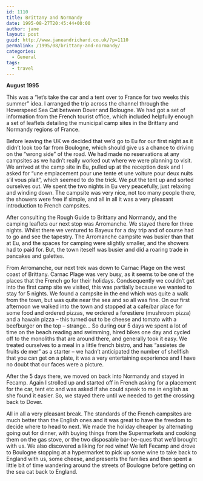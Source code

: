 ```yaml
---
id: 1110
title: Brittany and Normandy
date: 1995-08-27T20:45:44+00:00
author: jane
layout: post
guid: http://www.janeandrichard.co.uk/?p=1110
permalink: /1995/08/brittany-and-normandy/
categories:
  - General
tags:
  - travel
---
```

**August 1995**

This was a &#8220;let&#8217;s take the car and a tent over to France for two weeks this summer&#8221; idea. I arranged the trip across the channel through the Hoverspeed Sea Cat between Dover and Bolougne. We had got a set of information from the French tourist office, which included helpfully enough a set of leaflets detailing the municipal camp sites in the Brittany and Normandy regions of France.

Before leaving the UK we decided that we&#8217;d go to Eu for our first night as it didn&#8217;t look too far from Boulogne, which should give us a chance to driving on the &#8220;wrong side&#8221; of the road. We had made no reservations at any campsites as we hadn&#8217;t really worked out where we were planning to visit. We arrived at the camp site in Eu, pulled up at the reception desk and I asked for &#8220;une emplacement pour une tente et une voiture pour deux nuits s&#8217;il vous plait&#8221;, which seemed to do the trick. We put the tent up and sorted ourselves out. We spent the two nights in Eu very peacefully, just relaxing and winding down. The campsite was very nice, not too many people there, the showers were free if simple, and all in all it was a very pleasant introduction to French campsites.

After consulting the Rough Guide to Brittany and Normandy, and the camping leaflets our next stop was Arromanche. We stayed there for three nights. Whilst there we ventured to Bayeux for a day trip and of course had to go and see the tapestry. The Arromanche campsite was busier than that at Eu, and the spaces for camping were slightly smaller, and the showers had to paid for. But, the town iteself was busier and did a roaring trade in pancakes and galettes.

From Arromanche, our next trek was down to Carnac Plage on the west coast of Brittany. Carnac Plage was very busy, as it seems to be one of the places that the French go for their holidays. Condsequently we couldn&#8217;t get into the first camp site we visited, this was partially because we wanted to stay for 5 nights. We found a campsite in the end which was quite a walk from the town, but was quite near the sea and so all was fine. On our first afternoon we walked into the town and stopped at a cafe/bar place for some food and ordered pizzas, we ordered a forestiere (mushroom pizza) and a hawain pizza &#8211; this turned out to be cheese and tomato with a beefburger on the top &#8211; strange&#8230; So during our 5 days we spent a lot of time on the beach reading and swimming, hired bikes one day and cycled off to the monoliths that are around there, and generally took it easy. We treated ourselves to a meal in a little french bistro, and has &#8220;assietes de fruits de mer&#8221; as a starter &#8211; we hadn&#8217;t anticipated the number of shellfish that you can get on a plate, it was a very entertaining experience and I have no doubt that our faces were a picture.

After the 5 days there, we moved on back into Normandy and stayed in Fecamp. Again I strolled up and started off in French asking for a placement for the car, tent etc and was asked if she could speak to me in english as she found it easier. So, we stayed there until we needed to get the crossing back to Dover.

All in all a very pleasant break. The standards of the French campsites are much better than the English ones and it was great to have the freedom to decide where to head to next. We made the holiday cheaper by alternating going out for dinner, with buying things from the Supermarkets and cooking them on the gas stove, or the two disposable bar-be-ques that we&#8217;d brought with us. We also discovered a liking for red wine! We left Fecamp and drove to Boulogne stopping at a hypermarket to pick up some wine to take back to England with us, some cheese, and presents the families and then spent a little bit of time wandering around the streets of Boulogne before getting on the sea cat back to England.